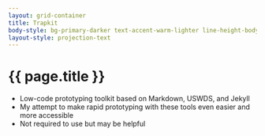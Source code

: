 ```yaml
---
layout: grid-container
title: Trapkit
body-style: bg-primary-darker text-accent-warm-lighter line-height-body-4 padding-bottom-9 font-body-lg slide
layout-style: projection-text
---
```


# {{ page.title }}

- Low-code prototyping toolkit based on Markdown, USWDS, and Jekyll
- My attempt to make rapid prototyping with these tools even easier and more accessible
- Not required to use but may be helpful